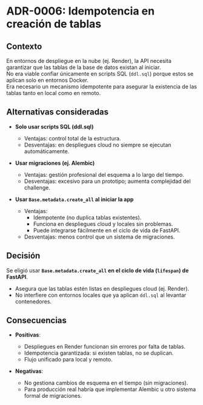 # ADR-0006: Idempotencia en creación de tablas

## Contexto
En entornos de despliegue en la nube (ej. Render), la API necesita garantizar que las tablas de la base de datos existan al iniciar.  
No era viable confiar únicamente en scripts SQL (`ddl.sql`) porque estos se aplican solo en entornos Docker.  
Era necesario un mecanismo idempotente para asegurar la existencia de las tablas tanto en local como en remoto.

## Alternativas consideradas
- **Solo usar scripts SQL (ddl.sql)**  
  - Ventajas: control total de la estructura.  
  - Desventajas: en despliegues cloud no siempre se ejecutan automáticamente.  

- **Usar migraciones (ej. Alembic)**  
  - Ventajas: gestión profesional del esquema a lo largo del tiempo.  
  - Desventajas: excesivo para un prototipo; aumenta complejidad del challenge.  

- **Usar `Base.metadata.create_all` al iniciar la app**  
  - Ventajas:  
    - Idempotente (no duplica tablas existentes).  
    - Funciona en despliegues cloud y locales sin problemas.  
    - Puede integrarse fácilmente en el ciclo de vida de FastAPI.  
  - Desventajas: menos control que un sistema de migraciones.  

## Decisión
Se eligió usar **`Base.metadata.create_all` en el ciclo de vida (`lifespan`) de FastAPI**.  
- Asegura que las tablas estén listas en despliegues cloud (ej. Render).  
- No interfiere con entornos locales que ya aplican `ddl.sql` al levantar contenedores.  

## Consecuencias
- **Positivas**:  
  - Despliegues en Render funcionan sin errores por falta de tablas.  
  - Idempotencia garantizada: si existen tablas, no se duplican.  
  - Flujo unificado para local y remoto.  

- **Negativas**:  
  - No gestiona cambios de esquema en el tiempo (sin migraciones).  
  - Para producción real habría que implementar Alembic u otro sistema formal de migraciones.
